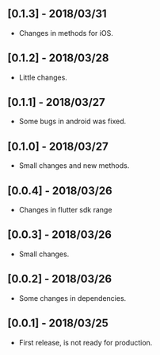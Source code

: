 ## [0.1.3] - 2018/03/31

* Changes in methods for iOS.

## [0.1.2] - 2018/03/28

* Little changes.

## [0.1.1] - 2018/03/27

* Some bugs in android was fixed.

## [0.1.0] - 2018/03/27

* Small changes and new methods.

## [0.0.4] - 2018/03/26

* Changes in flutter sdk range

## [0.0.3] - 2018/03/26

* Small changes.

## [0.0.2] - 2018/03/26

* Some changes in dependencies.

## [0.0.1] - 2018/03/25

* First release, is not ready for production.
